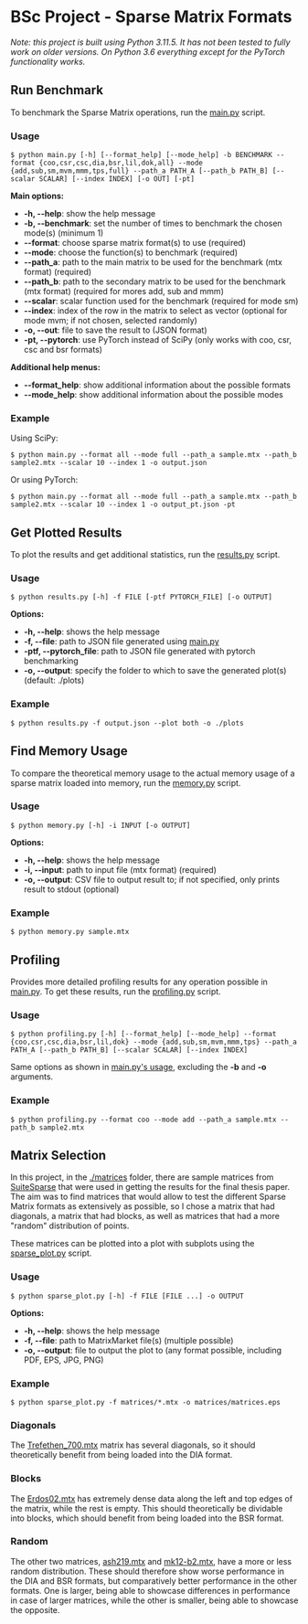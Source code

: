 # BSc Project - Sparse Matrix Formats
_Note: this project is built using Python 3.11.5. It has not been tested to fully work on older versions. On Python 3.6 everything except for the PyTorch functionality works._

## Run Benchmark
To benchmark the Sparse Matrix operations, run the [main.py](./main.py) script.

### Usage
```shell
$ python main.py [-h] [--format_help] [--mode_help] -b BENCHMARK --format {coo,csr,csc,dia,bsr,lil,dok,all} --mode {add,sub,sm,mvm,mmm,tps,full} --path_a PATH_A [--path_b PATH_B] [--scalar SCALAR] [--index INDEX] [-o OUT] [-pt]
```

**Main options:**
* **-h, --help**: show the help message
* **-b, --benchmark**: set the number of times to benchmark the chosen mode(s) (minimum 1)
* **--format**: choose sparse matrix format(s) to use (required)
* **--mode**: choose the function(s) to benchmark (required)
* **--path_a**: path to the main matrix to be used for the benchmark (mtx format) (required)
* **--path_b**: path to the secondary matrix to be used for the benchmark (mtx format) (required for mores add, sub and mmm)
* **--scalar**: scalar function used for the benchmark (required for mode sm)
* **--index**: index of the row in the matrix to select as vector (optional for mode mvm; if not chosen, selected randomly)
* **-o, --out**: file to save the result to (JSON format)
* **-pt, --pytorch**: use PyTorch instead of SciPy (only works with coo, csr, csc and bsr formats)

**Additional help menus:**
* **--format_help**: show additional information about the possible formats
* **--mode_help**: show additional information about the possible modes

### Example

Using SciPy:
```shell
$ python main.py --format all --mode full --path_a sample.mtx --path_b sample2.mtx --scalar 10 --index 1 -o output.json
```

Or using PyTorch:
```shell
$ python main.py --format all --mode full --path_a sample.mtx --path_b sample2.mtx --scalar 10 --index 1 -o output_pt.json -pt
```

## Get Plotted Results
To plot the results and get additional statistics, run the [results.py](./results.py) script.

### Usage
```shell
$ python results.py [-h] -f FILE [-ptf PYTORCH_FILE] [-o OUTPUT]
```

**Options:**
* **-h, --help**: shows the help message
* **-f, --file**: path to JSON file generated using [main.py](./main.py)
* **-ptf, --pytorch_file**: path to JSON file generated with pytorch benchmarking
* **-o, --output**: specify the folder to which to save the generated plot(s) (default: ./plots)

### Example
```shell
$ python results.py -f output.json --plot both -o ./plots
```

## Find Memory Usage
To compare the theoretical memory usage to the actual memory usage of a sparse matrix loaded into memory, run the [memory.py](./memory.py) script.

### Usage
```shell
$ python memory.py [-h] -i INPUT [-o OUTPUT]
```

**Options:**
* **-h, --help**: shows the help message
* **-i, --input**: path to input file (mtx format) (required)
* **-o, --output**: CSV file to output result to; if not specified, only prints result to stdout (optional)

### Example

```shell
$ python memory.py sample.mtx
```

## Profiling
Provides more detailed profiling results for any operation possible in [main.py](./main.py). To get these results, run the [profiling.py](./profiling.py) script.

### Usage
```shell
$ python profiling.py [-h] [--format_help] [--mode_help] --format {coo,csr,csc,dia,bsr,lil,dok} --mode {add,sub,sm,mvm,mmm,tps} --path_a PATH_A [--path_b PATH_B] [--scalar SCALAR] [--index INDEX]
```

Same options as shown in [main.py's usage](#usage), excluding the **-b** and **-o** arguments.

### Example
```shell
$ python profiling.py --format coo --mode add --path_a sample.mtx --path_b sample2.mtx
```

## Matrix Selection
In this project, in the [./matrices](./matrices) folder, there are sample matrices from [SuiteSparse](https://sparse.tamu.edu/) that were used in getting the results for the final thesis paper. The aim was to find matrices that would allow to test the different Sparse Matrix formats as extensively as possible, so I chose a matrix that had diagonals, a matrix that had blocks, as well as matrices that had a more "random" distribution of points.

These matrices can be plotted into a plot with subplots using the [sparse_plot.py](./sparse_plot.py) script.

### Usage

```shell
$ python sparse_plot.py [-h] -f FILE [FILE ...] -o OUTPUT
```

**Options:**
* **-h, --help**: shows the help message
* **-f, --file**: path to MatrixMarket file(s) (multiple possible)
* **-o, --output**: file to output the plot to (any format possible, including PDF, EPS, JPG, PNG)

### Example
```shell
$ python sparse_plot.py -f matrices/*.mtx -o matrices/matrices.eps
```

### Diagonals
The [Trefethen_700.mtx](./matrices/Trefethen_700.mtx) matrix has several diagonals, so it should theoretically benefit from being loaded into the DIA format.

### Blocks
The [Erdos02.mtx](./matrices/Erdos02.mtx) has extremely dense data along the left and top edges of the matrix, while the rest is empty. This should theoretically be dividable into blocks, which should benefit from being loaded into the BSR format.

### Random
The other two matrices, [ash219.mtx](./matrices/ash219.mtx) and [mk12-b2.mtx](./matrices/mk12-b2.mtx), have a more or less random distribution. These should therefore show worse performance in the DIA and BSR formats, but comparatively better performance in the other formats. One is larger, being able to showcase differences in performance in case of larger matrices, while the other is smaller, being able to showcase the opposite.